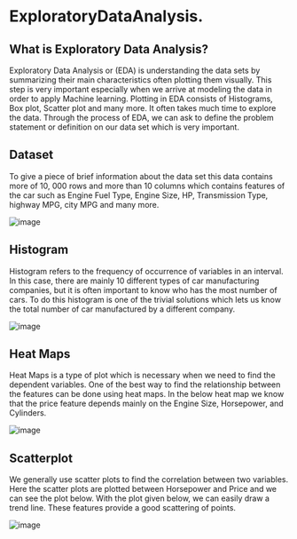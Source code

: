 # ExploratoryDataAnalysis.

## What is Exploratory Data Analysis?


Exploratory Data Analysis or (EDA) is understanding the data sets by summarizing their main characteristics often plotting them visually. This step is very important especially when we arrive at modeling the data in order to apply Machine learning. Plotting in EDA consists of Histograms, Box plot, Scatter plot and many more. It often takes much time to explore the data. Through the process of EDA, we can ask to define the problem statement or definition on our data set which is very important.


## Dataset


To give a piece of brief information about the data set this data contains more of 10, 000 rows and more than 10 columns which contains features of the car such as Engine Fuel Type, Engine Size, HP, Transmission Type, highway MPG, city MPG and many more.

![image](https://user-images.githubusercontent.com/60151306/179448456-138453a2-f995-4e4c-b18f-8e0101a82493.png)


## Histogram

Histogram refers to the frequency of occurrence of variables in an interval. In this case, there are mainly 10 different types of car manufacturing companies, but it is often important to know who has the most number of cars. To do this histogram is one of the trivial solutions which lets us know the total number of car manufactured by a different company.

![image](https://user-images.githubusercontent.com/60151306/179447624-c2ae5a73-86b7-485e-9839-7bc1d7c8bf6c.png)


## Heat Maps

Heat Maps is a type of plot which is necessary when we need to find the dependent variables. One of the best way to find the relationship between the features can be done using heat maps. In the below heat map we know that the price feature depends mainly on the Engine Size, Horsepower, and Cylinders.

![image](https://user-images.githubusercontent.com/60151306/179447684-d7ab4b87-812d-4556-b528-9a7725f2ef2b.png)


## Scatterplot

We generally use scatter plots to find the correlation between two variables. Here the scatter plots are plotted between Horsepower and Price and we can see the plot below. With the plot given below, we can easily draw a trend line. These features provide a good scattering of points.

![image](https://user-images.githubusercontent.com/60151306/179447748-cf8abea3-fc30-4f99-a449-79a1861b0f31.png)

